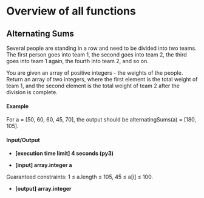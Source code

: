 # Overview of all functions 

## Alternating Sums

Several people are standing in a row and need to be divided into two teams. The first person goes into team 1, the second goes into team 2, the third goes into team 1 again, the fourth into team 2, and so on.

You are given an array of positive integers - the weights of the people. Return an array of two integers, where the first element is the total weight of team 1, and the second element is the total weight of team 2 after the division is complete.

#### Example

For a = [50, 60, 60, 45, 70], the output should be
alternatingSums(a) = [180, 105].

#### Input/Output

* **[execution time limit] 4 seconds (py3)**

* **[input] array.integer a**

Guaranteed constraints:
1 ≤ a.length ≤ 105,
45 ≤ a[i] ≤ 100.

* **[output] array.integer**